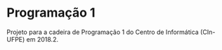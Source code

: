# Programação 1

Projeto para a cadeira de Programação 1 do Centro de Informática (CIn-UFPE) em 2018.2.